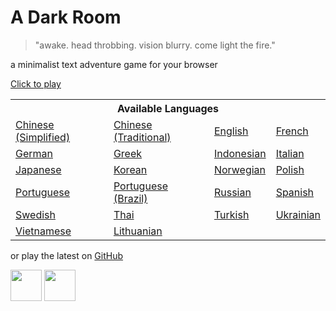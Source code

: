 A Dark Room
===========
> "awake. head throbbing. vision blurry. come light the fire."

a minimalist text adventure game for your browser

[Click to play](http://http://01fm.ml/adarkroom/index.html?lang=zh_CN)

<table>
<tr><th colspan=4>Available Languages</tr>
<tr>
	<td><a href="http://adarkroom.doublespeakgames.com/?lang=zh_cn">Chinese (Simplified)</a></td>
	<td><a href="http://adarkroom.doublespeakgames.com/?lang=zh_tw">Chinese (Traditional)</a></td>
	<td><a href="http://adarkroom.doublespeakgames.com/?lang=en">English</a></td>
	<td><a href="http://adarkroom.doublespeakgames.com/?lang=fr">French</a></td>
</tr><tr>
	<td><a href="http://adarkroom.doublespeakgames.com/?lang=de">German</a></td>
	<td><a href="http://adarkroom.doublespeakgames.com/?lang=el">Greek</a></td>
	<td><a href="http://adarkroom.doublespeakgames.com/?lang=id">Indonesian</a></td>
	<td><a href="http://adarkroom.doublespeakgames.com/?lang=it">Italian</a></td>
</tr><tr>
	<td><a href="http://adarkroom.doublespeakgames.com/?lang=ja">Japanese</a></td>
	<td><a href="http://adarkroom.doublespeakgames.com/?lang=ko">Korean</a></td>
	<td><a href="http://adarkroom.doublespeakgames.com/?lang=nb">Norwegian</a></td>
	<td><a href="http://adarkroom.doublespeakgames.com/?lang=pl">Polish</a></td>
</tr><tr>
	<td><a href="http://adarkroom.doublespeakgames.com/?lang=pt">Portuguese</a></td>
	<td><a href="http://adarkroom.doublespeakgames.com/?lang=pt_br">Portuguese (Brazil)</a></td>
	<td><a href="http://adarkroom.doublespeakgames.com/?lang=ru">Russian</a></td>
	<td><a href="http://adarkroom.doublespeakgames.com/?lang=es">Spanish</a></td>
</tr><tr>
	<td><a href="http://adarkroom.doublespeakgames.com/?lang=sv">Swedish</a></td>
	<td><a href="http://adarkroom.doublespeakgames.com/?lang=th">Thai</a></td>
	<td><a href="http://adarkroom.doublespeakgames.com/?lang=tr">Turkish</a></td>
	<td><a href="http://adarkroom.doublespeakgames.com/?lang=uk">Ukrainian</a></td>
</tr><tr>
	<td><a href="http://adarkroom.doublespeakgames.com/?lang=vi">Vietnamese</a></td>
	<td><a href="http://adarkroom.doublespeakgames.com/?lang=lt_LT">Lithuanian</a></td>
</tr>
</table>

or play the latest on [GitHub](http://doublespeakgames.github.io/adarkroom)

<a href="https://itunes.apple.com/us/app/a-dark-room/id736683061"><img src="http://i.imgur.com/DMdnDYq.png" height="50"></a>
<a href="https://play.google.com/store/apps/details?id=com.yourcompany.adarkroom"><img src="http://i.imgur.com/bLWWj4r.png" height="50"></a>
